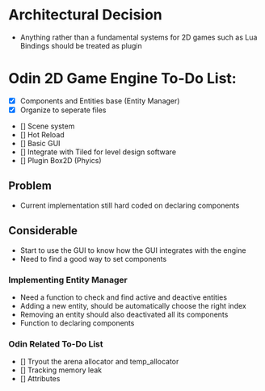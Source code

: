 # Architectural Decision
- Anything rather than a fundamental systems for 2D games such as Lua Bindings should be treated as plugin

# Odin 2D Game Engine To-Do List:
- [x] Components and Entities base (Entity Manager) 
- [x] Organize to seperate files
- [] Scene system
- [] Hot Reload
- [] Basic GUI 
- [] Integrate with Tiled for level design software
- [] Plugin Box2D (Phyics)

## Problem
- Current implementation still hard coded on declaring components 

## Considerable
- Start to use the GUI to know how the GUI integrates with the engine
- Need to find a good way to set components

### Implementing Entity Manager
- Need a function to check and find active and deactive entities
- Adding a new entity, should be automatically choose the right index
- Removing an entity should also deactivated all its components
- Function to declaring components

### Odin Related To-Do List
- [] Tryout the arena allocator and temp_allocator
- [] Tracking memory leak
- [] Attributes